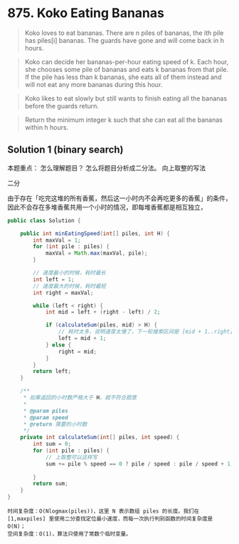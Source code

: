 # 875. Koko Eating Bananas

>Koko loves to eat bananas. There are n piles of bananas, the ith pile has piles[i] bananas. The guards have gone and will come back in h hours.

>Koko can decide her bananas-per-hour eating speed of k. Each hour, she chooses some pile of bananas and eats k bananas from that pile. If the pile has less than k bananas, she eats all of them instead and will not eat any more bananas during this hour.

>Koko likes to eat slowly but still wants to finish eating all the bananas before the guards return.

>Return the minimum integer k such that she can eat all the bananas within h hours.

## Solution 1 (binary search)
本题重点：
怎么理解题目？
怎么将题目分析成二分法。
向上取整的写法

二分

由于存在「吃完这堆的所有香蕉，然后这一小时内不会再吃更多的香蕉」的条件，因此不会存在多堆香蕉共用一个小时的情况，即每堆香蕉都是相互独立，
```java
public class Solution {

    public int minEatingSpeed(int[] piles, int H) {
        int maxVal = 1;
        for (int pile : piles) {
            maxVal = Math.max(maxVal, pile);
        }

        // 速度最小的时候，耗时最长
        int left = 1;
        // 速度最大的时候，耗时最短
        int right = maxVal;

        while (left < right) {
            int mid = left + (right - left) / 2;

            if (calculateSum(piles, mid) > H) {
                // 耗时太多，说明速度太慢了，下一轮搜索区间是 [mid + 1..right]
                left = mid + 1;
            } else {
                right = mid;
            }
        }
        return left;
    }

    /**
     * 如果返回的小时数严格大于 H，就不符合题意
     *
     * @param piles
     * @param speed
     * @return 需要的小时数
     */
    private int calculateSum(int[] piles, int speed) {
        int sum = 0;
        for (int pile : piles) {
            // 上取整可以这样写
            sum += pile % speed == 0 ? pile / speed : pile / speed + 1;
            
        }
        return sum;
    }
}
```
```
时间复杂度：O(Nlogmax(piles))，这里 N 表示数组 piles 的长度。我们在 [1,maxpiles] 里使用二分查找定位最小速度，而每一次执行判别函数的时间复杂度是 O(N)；
空间复杂度：O(1)，算法只使用了常数个临时变量。
```